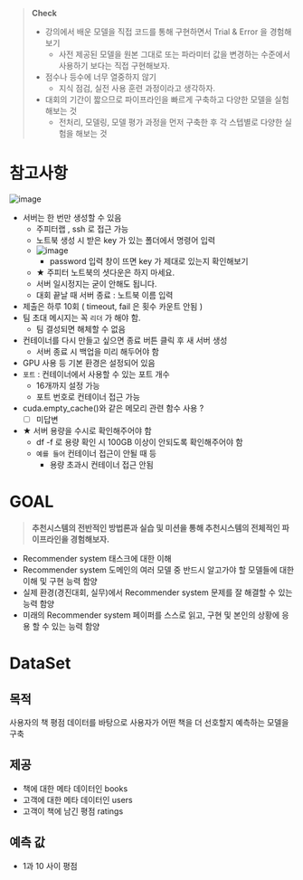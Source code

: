 > **Check**
> - 강의에서 배운 모델을 직접 코드를 통해 구현하면서 Trial & Error 을 경험해보기  
>     - 사전 제공된 모델을 원본 그대로 또는 파라미터 값을 변경하는 수준에서 사용하기 보다는 직접 구현해보자. 
> - 점수나 등수에 너무 열중하지 않기
>     - 지식 점검, 실전 사용 훈련 과정이라고 생각하자.  
> - 대회의 기간이 짧으므로 파이프라인을 빠르게 구축하고 다양한 모델을 실험해보는 것
>     - 전처리, 모델링, 모델 평가 과정을 먼저 구축한 후 각 스텝별로 다양한 실험을 해보는 것


# **참고사항**  
![image](https://user-images.githubusercontent.com/46401358/197429623-7bd5b827-e022-44a0-9729-87f945957fb4.png)
- 서버는 한 번만 생성할 수 있음 
    - 주피터랩 , ssh 로 접근 가능 
    - 노트북 생성 시 받은 key 가 있는 폴더에서 명령어 입력 
    - ![image](https://user-images.githubusercontent.com/46401358/197429918-c318765c-31bf-4a0e-99ea-a9274dad262e.png)
        - password 입력 창이 뜨면 key 가 제대로 있는지 확인해보기 
    - ★ 주피터 노트북의 셧다운은 하지 마세요.
    - 서버 일시정지는 굳이 안해도 됩니다.
    - 대회 끝날 때 서버 종료 : 노트북 이름 입력 
- 제출은 하루 10회 ( timeout, fail 은 횟수 카운트 안됨 )
- 팀 초대 메시지는 꼭 `리더` 가 해야 함.
    - 팀 결성되면 해체할 수 없음
- 컨테이너를 다시 만들고 싶으면 종료 버튼 클릭 후 새 서버 생성 
    - 서버 종료 시 백업을 미리 해두어야 함 
- GPU 사용 등 기본 환경은 설정되어 있음 
- `포트` : 컨테이너에서 사용할 수 있는 포트 개수 
    - 16개까지 설정 가능  
    - 포트 번호로 컨테이너 접근 가능 
- cuda.empty_cache()와 같은 메모리 관련 함수 사용 ? 
    - [ ] 미답변
- ★ 서버 용량을 수시로 확인해주어야 함
    - df -f 로 용량 확인 시 100GB 이상이 안되도록 확인해주어야 함 
    - `예를 들어` 컨테이너 접근이 안될 때 등
        - 용량 초과시 컨테이너 접근 안됨 

# **GOAL**  
> **추천시스템의 전반적인 방법론과 실습 및 미션을 통해 추천시스템의 전체적인 파이프라인을 경험해보자.**  

- Recommender system 태스크에 대한 이해
- Recommender system 도메인의 여러 모델 중 반드시 알고가야 할 모델들에 대한 이해 및 구현 능력 함양
- 실제 환경(경진대회, 실무)에서 Recommender system 문제를 잘 해결할 수 있는 능력 함양
- 미래의 Recommender system 페이퍼를 스스로 읽고, 구현 및 본인의 상황에 응용 할 수 있는 능력 함양

# DataSet 
## 목적 
사용자의 책 평점 데이터를 바탕으로 사용자가 어떤 책을 더 선호할지 예측하는 모델을 구축

## 제공
- 책에 대한 메타 데이터인 books
- 고객에 대한 메타 데이터인 users
- 고객이 책에 남긴  평점 ratings

## 예측 값
- 1과 10 사이 평점



